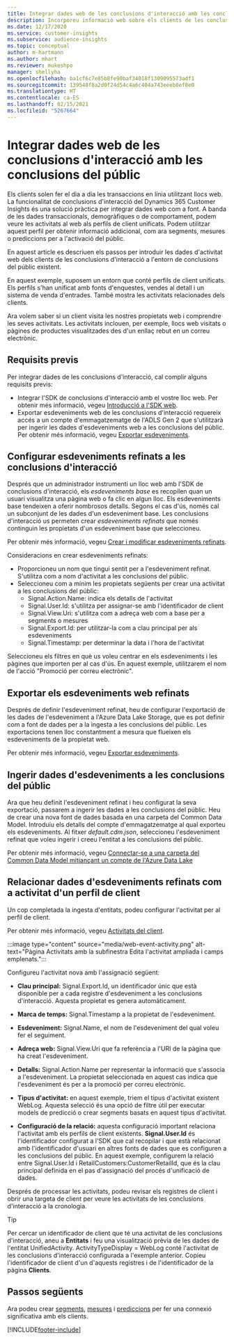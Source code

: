```yaml
---
title: Integrar dades web de les conclusions d'interacció amb les conclusions del públic
description: Incorporeu informació web sobre els clients de les conclusions d'interacció a les conclusions del públic.
ms.date: 12/17/2020
ms.service: customer-insights
ms.subservice: audience-insights
ms.topic: conceptual
author: m-hartmann
ms.author: mhart
ms.reviewer: mukeshpo
manager: shellyha
ms.openlocfilehash: ba1cf6c7e85b8fe90baf34018f1309095573adf1
ms.sourcegitcommit: 139548f8a2d0f24d54c4a6c404a743eeeb8ef8e0
ms.translationtype: HT
ms.contentlocale: ca-ES
ms.lasthandoff: 02/15/2021
ms.locfileid: "5267664"
---
```

# <a name="integrate-web-data-from-engagement-insights-with-audience-insights"></a>Integrar dades web de les conclusions d'interacció amb les conclusions del públic

Els clients solen fer el dia a dia les transaccions en línia utilitzant llocs web. La funcionalitat de conclusions d'interacció del Dynamics 365 Customer Insights és una solució pràctica per integrar dades web com a font. A banda de les dades transaccionals, demogràfiques o de comportament, podem veure les activitats al web als perfils de client unificats. Podem utilitzar aquest perfil per obtenir informació addicional, com ara segments, mesures o prediccions per a l'activació del públic.

En aquest article es descriuen els passos per introduir les dades d'activitat web dels clients de les conclusions d'interacció a l'entorn de conclusions del públic existent.

En aquest exemple, suposem un entorn que conté perfils de client unificats. Els perfils s'han unificat amb fonts d'enquestes, vendes al detall i un sistema de venda d'entrades. També mostra les activitats relacionades dels clients. 

Ara volem saber si un client visita les nostres propietats web i comprendre les seves activitats. Les activitats inclouen, per exemple, llocs web visitats o pàgines de productes visualitzades des d'un enllaç rebut en un correu electrònic.

## <a name="prerequisites"></a>Requisits previs

Per integrar dades de les conclusions d'interacció, cal complir alguns requisits previs: 

- Integrar l'SDK de conclusions d'interacció amb el vostre lloc web. Per obtenir més informació, vegeu [Introducció a l'SDK web](../engagement-insights/instrument-website.md).
- Exportar esdeveniments web de les conclusions d'interacció requereix accés a un compte d'emmagatzematge de l'ADLS Gen 2 que s'utilitzarà per ingerir les dades d'esdeveniments web a les conclusions del públic. Per obtenir més informació, vegeu [Exportar esdeveniments](../engagement-insights/export-events.md).

## <a name="configure-refined-events-in-engagement-insights"></a>Configurar esdeveniments refinats a les conclusions d'interacció

Després que un administrador instrumenti un lloc web amb l'SDK de conclusions d'interacció, els *esdeveniments base* es recopilen quan un usuari visualitza una pàgina web o fa clic en algun lloc. Els esdeveniments base tendeixen a oferir nombrosos detalls. Segons el cas d'ús, només cal un subconjunt de les dades d'un esdeveniment base. Les conclusions d'interacció us permeten crear *esdeveniments refinats* que només continguin les propietats d'un esdeveniment base que seleccioneu.     

Per obtenir més informació, vegeu [Crear i modificar esdeveniments refinats](../engagement-insights/refined-events.md).

Consideracions en crear esdeveniments refinats: 

- Proporcioneu un nom que tingui sentit per a l'esdeveniment refinat. S'utilitza com a nom d'activitat a les conclusions del públic.
- Seleccioneu com a mínim les propietats següents per crear una activitat a les conclusions del públic: 
    - Signal.Action.Name: indica els detalls de l'activitat
    - Signal.User.Id: s'utilitza per assignar-se amb l'identificador de client
    - Signal.View.Uri: s'utilitza com a adreça web com a base per a segments o mesures
    - Signal.Export.Id: per utilitzar-la com a clau principal per als esdeveniments <!-- system generated, do we need to list?-->
    - Signal.Timestamp: per determinar la data i l'hora de l'activitat

Seleccioneu els filtres en què us voleu centrar en els esdeveniments i les pàgines que importen per al cas d'ús. En aquest exemple, utilitzarem el nom de l'acció "Promoció per correu electrònic".

## <a name="export-the-refined-web-events"></a>Exportar els esdeveniments web refinats 

Després de definir l'esdeveniment refinat, heu de configurar l'exportació de les dades de l'esdeveniment a l'Azure Data Lake Storage, que es pot definir com a font de dades per a la ingesta a les conclusions del públic. Les exportacions tenen lloc constantment a mesura que flueixen els esdeveniments de la propietat web.

Per obtenir més informació, vegeu [Exportar esdeveniments](../engagement-insights/export-events.md).

## <a name="ingest-event-data-to-audience-insights"></a>Ingerir dades d'esdeveniments a les conclusions del públic

Ara que heu definit l'esdeveniment refinat i heu configurat la seva exportació, passarem a ingerir les dades a les conclusions del públic. Heu de crear una nova font de dades basada en una carpeta del Common Data Model. Introduïu els detalls del compte d'emmagatzematge al qual exporteu els esdeveniments. Al fitxer *default.cdm.json*, seleccioneu l'esdeveniment refinat que voleu ingerir i creeu l'entitat a les conclusions del públic.

Per obtenir més informació, vegeu [Connectar-se a una carpeta del Common Data Model mitjançant un compte de l'Azure Data Lake](connect-common-data-model.md)


## <a name="relate-refined-event-data-as-an-activity-of-a-customer-profile"></a>Relacionar dades d'esdeveniments refinats com a activitat d'un perfil de client

Un cop completada la ingesta d'entitats, podeu configurar l'activitat per al perfil de client.

Per obtenir més informació, vegeu [Activitats del client](activities.md).

:::image type="content" source="media/web-event-activity.png" alt-text="Pàgina Activitats amb la subfinestra Edita l'activitat ampliada i camps emplenats.":::

Configureu l'activitat nova amb l'assignació següent: 

- **Clau principal:** Signal.Export.Id, un identificador únic que està disponible per a cada registre d'esdeveniment a les conclusions d'interacció. Aquesta propietat es genera automàticament.

- **Marca de temps:** Signal.Timestamp a la propietat de l'esdeveniment.

- **Esdeveniment:** Signal.Name, el nom de l'esdeveniment del qual voleu fer el seguiment.

- **Adreça web:** Signal.View.Uri que fa referència a l'URI de la pàgina que ha creat l'esdeveniment.

- **Detalls:** Signal.Action.Name per representar la informació que s'associa a l'esdeveniment. La propietat seleccionada en aquest cas indica que l'esdeveniment és per a la promoció per correu electrònic.

- **Tipus d'activitat:** en aquest exemple, triem el tipus d'activitat existent WebLog. Aquesta selecció és una opció de filtre útil per executar models de predicció o crear segments basats en aquest tipus d'activitat.

- **Configuració de la relació:** aquesta configuració important relaciona l'activitat amb els perfils de client existents. **Signal.User.Id** és l'identificador configurat a l'SDK que cal recopilar i que està relacionat amb l'identificador d'usuari en altres fonts de dades que es configuren a les conclusions del públic. En aquest exemple, configurem la relació entre Signal.User.Id i RetailCustomers:CustomerRetailId, que és la clau principal definida en el pas d'assignació del procés d'unificació de dades.


Després de processar les activitats, podeu revisar els registres de client i obrir una targeta de client per veure les activitats de les conclusions d'interacció a la cronologia. 

> [!TIP]
> Per cercar un identificador de client que té una activitat de les conclusions d'interacció, aneu a **Entitats** i feu una visualització prèvia de les dades de l'entitat UnifiedActivity. ActivityTypeDisplay = WebLog conté l'activitat de les conclusions d'interacció configurada a l'exemple anterior. Copieu l'identificador de client d'un d'aquests registres i de l'identificador de la pàgina **Clients**.

## <a name="next-steps"></a>Passos següents

Ara podeu crear [segments](segments.md), [mesures](measures.md) i [prediccions](predictions.md) per fer una connexió significativa amb els clients.


[!INCLUDE[footer-include](../includes/footer-banner.md)]